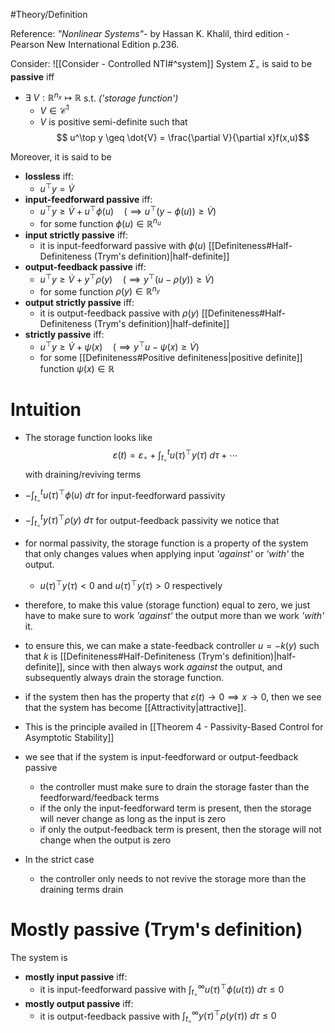 #Theory/Definition

Reference:
*"Nonlinear Systems"*- by Hassan K. Khalil, third edition - Pearson New International Edition p.236.

Consider: ![[Consider - Controlled NTI#^system]]
System $\Sigma_\circ$ is said to be **passive** iff
- $\exists~ V:\mathbb{R}^{n_x}\mapsto \mathbb{R}$ s.t.    *('storage function')*
	- $V\in\mathcal{C}^1$ 
	- $V$ is positive semi-definite
	such that
	$$ u^\top y \geq \dot{V} = \frac{\partial V}{\partial x}f(x,u)$$

Moreover, it is said to be
- **lossless** iff:
	- $u^\top y = \dot{V}$
- **input-feedforward passive** iff:
	- $u^\top y \geq \dot{V} + u^\top \phi(u) \quad \bigg(\implies u^\top (y -\phi(u)) \geq \dot{V} \bigg)$ 
	- for some function $\phi(u) \in \mathbb{R}^{n_u}$
- **input strictly passive** iff:
	- it is input-feedforward passive with $\phi(u)$ [[Definiteness#Half-Definiteness (Trym's definition)|half-definite]]
- **output-feedback passive** iff: 
	- $u^\top y \geq \dot{V} + y^\top \rho(y) \quad \bigg(\implies y^\top (u -\rho(y)) \geq \dot{V} \bigg)$ 
	- for some function $\rho(y) \in \mathbb{R}^{n_y}$
- **output strictly passive** iff:
	- it is output-feedback passive with $\rho(y)$ [[Definiteness#Half-Definiteness (Trym's definition)|half-definite]] 
- **strictly passive** iff:
	- $u^\top y \geq \dot{V} + \psi(x) \quad \bigg(\implies y^\top u - \psi(x) \geq \dot{V} \bigg)$
	- for some [[Definiteness#Positive definiteness|positive definite]] function $\psi(x)\in\mathbb{R}$ 


# Intuition
- The storage function looks like
$$ \varepsilon (t) = \varepsilon_\circ + \int_{t_\circ}^{t}u(\tau)^\top y(\tau) ~d\tau + \cdots$$
with draining/reviving terms
- $-\int_{t_\circ}^{t} u(\tau)^\top \phi(u) ~d\tau$  for input-feedforward passivity
- $-\int_{t_\circ}^{t} y(\tau)^\top \rho(y) ~d\tau$  for output-feedback passivity
we notice that
- for normal passivity, the storage function is a property of the system that only changes values when applying input *'against'* or *'with'* the output.
	- $u(\tau)^\top y(\tau) < 0$ and $u(\tau)^\top y(\tau) > 0$ respectively
- therefore, to make this value (storage function) equal to zero, we just have to make sure to work *'against'* the output more than we work *'with'* it.
- to ensure this, we can make a state-feedback controller $u = -k(y)$ such that $k$ is [[Definiteness#Half-Definiteness (Trym's definition)|half-definite]], since with then always work *against* the output, and subsequently always drain the storage function.
- if the system then has the property that $\varepsilon(t)\rightarrow0 \implies x\rightarrow0$, then we see that the system has become [[Attractivity|attractive]].
- This is the principle availed in [[Theorem 4 - Passivity-Based Control for Asymptotic Stability]]

- we see that if the system is input-feedforward or output-feedback passive
	- the controller must make sure to drain the storage faster than the feedforward/feedback terms
	- if the only the input-feedforward term is present, then the storage will never change as long as the input is zero
	- if only the output-feedback term is present, then the storage will not change when the output is zero
- In the strict case
	- the controller only needs to not revive the storage more than the draining terms drain


# Mostly passive (Trym's definition)
The system is 
- **mostly input passive** iff:
	- it is input-feedforward passive with $\int_{t_\circ}^{\infty} u(\tau)^\top\phi(u(\tau))~d\tau \leq 0$ 
- **mostly output passive** iff:
	- it is output-feedback passive with $\int_{t_\circ}^{\infty} y(\tau)^\top\rho(y(\tau))~d\tau \leq 0$ 